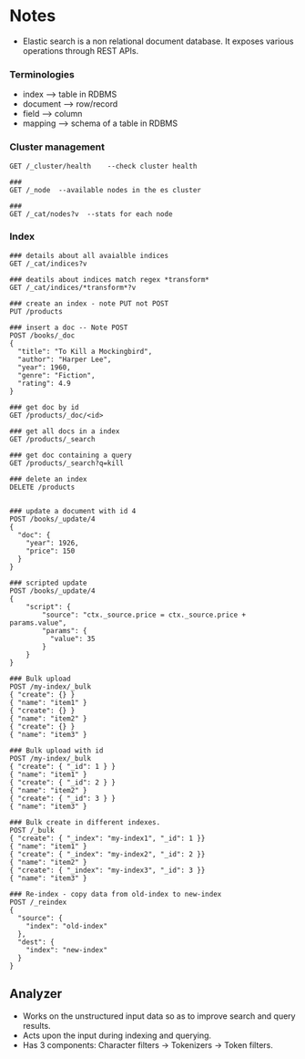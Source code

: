 # Notes

- Elastic search is a non relational document database. It exposes various operations through REST APIs.

### Terminologies
- index --> table in RDBMS
- document --> row/record
- field --> column
- mapping --> schema of a table in RDBMS

### Cluster management

```http request
GET /_cluster/health    --check cluster health

###
GET /_node  --available nodes in the es cluster

###
GET /_cat/nodes?v  --stats for each node
```

### Index
```http request
### details about all avaialble indices
GET /_cat/indices?v

### deatils about indices match regex *transform*
GET /_cat/indices/*transform*?v

### create an index - note PUT not POST
PUT /products

### insert a doc -- Note POST
POST /books/_doc
{
  "title": "To Kill a Mockingbird",
  "author": "Harper Lee",
  "year": 1960,
  "genre": "Fiction",
  "rating": 4.9
}

### get doc by id
GET /products/_doc/<id>

### get all docs in a index
GET /products/_search

### get doc containing a query
GET /products/_search?q=kill

### delete an index
DELETE /products


### update a document with id 4
POST /books/_update/4
{
  "doc": {
    "year": 1926,
    "price": 150
  }
}

### scripted update
POST /books/_update/4
{
    "script": {
        "source": "ctx._source.price = ctx._source.price + params.value",
        "params": {
          "value": 35
        }
    }
}

### Bulk upload
POST /my-index/_bulk
{ "create": {} }
{ "name": "item1" }
{ "create": {} }
{ "name": "item2" }
{ "create": {} }
{ "name": "item3" }

### Bulk upload with id
POST /my-index/_bulk
{ "create": { "_id": 1 } }
{ "name": "item1" }
{ "create": { "_id": 2 } }
{ "name": "item2" }
{ "create": { "_id": 3 } }
{ "name": "item3" }

### Bulk create in different indexes.
POST /_bulk
{ "create": { "_index": "my-index1", "_id": 1 }}
{ "name": "item1" }
{ "create": { "_index": "my-index2", "_id": 2 }}
{ "name": "item2" }
{ "create": { "_index": "my-index3", "_id": 3 }}
{ "name": "item3" }

### Re-index - copy data from old-index to new-index
POST /_reindex
{
  "source": {
    "index": "old-index"
  },
  "dest": {
    "index": "new-index"
  }
}
```

## Analyzer
- Works on the unstructured input data so as to improve search and query results.
- Acts upon the input during indexing and querying.
- Has 3 components: Character filters -> Tokenizers -> Token filters.